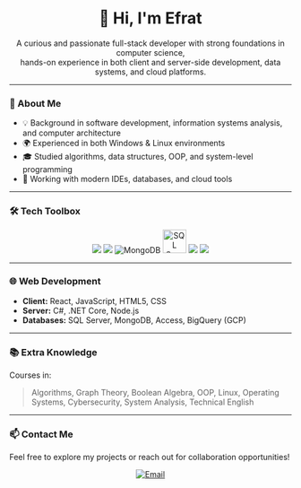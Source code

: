 <h1 align="center">👋 Hi, I'm Efrat</h1>

<p align="center">
  A curious and passionate full-stack developer with strong foundations in computer science,<br/>
  hands-on experience in both client and server-side development, data systems, and cloud platforms.
</p>

---

### 🧠 About Me

- 💡 Background in software development, information systems analysis, and computer architecture  
- 🌍 Experienced in both Windows & Linux environments  
- 🎓 Studied algorithms, data structures, OOP, and system-level programming  
- 🧰 Working with modern IDEs, databases, and cloud tools

---

### 🛠️ Tech Toolbox

<p align="center">
  <!-- Languages -->
  <img src="https://skillicons.dev/icons?i=java,python,c,cpp,cs&theme=light" />
  <!-- Web -->
  <img src="https://skillicons.dev/icons?i=html,css,js,react,nodejs,dotnet&theme=light" />
  <!-- Databases -->
<img src="https://skillicons.dev/icons?i=mongodb&theme=light" alt="MongoDB" />
  <img height="42" src="https://upload.wikimedia.org/wikipedia/commons/8/87/Sql_data_base_with_logo.png" alt="SQL Server" />
  <!-- Tools -->
  <img src="https://skillicons.dev/icons?i=pycharm,vscode,visualstudio,eclipse&theme=light" />
  <!-- Cloud -->
  <img src="https://skillicons.dev/icons?i=gcp&theme=light" />
</p>

---

### 🌐 Web Development

- **Client:** React, JavaScript, HTML5, CSS  
- **Server:** C#, .NET Core, Node.js  
- **Databases:** SQL Server, MongoDB, Access, BigQuery (GCP)

---

### 📚 Extra Knowledge

Courses in:
> Algorithms, Graph Theory, Boolean Algebra, OOP, Linux, Operating Systems, Cybersecurity, System Analysis, Technical English

---

### 📫 Contact Me

Feel free to explore my projects or reach out for collaboration opportunities!

<p align="center">
  <a href="mailto:eh0527633411@gmail.com">
    <img alt="Email" src="https://img.shields.io/badge/Email-D14836?style=for-the-badge&logo=gmail&logoColor=white" />
  </a>
 
</p>
